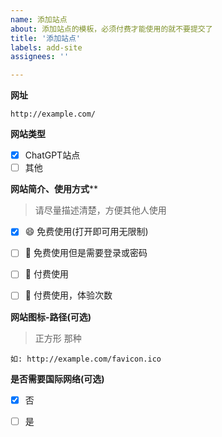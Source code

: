 ```yaml
---
name: 添加站点
about: 添加站点的模板，必须付费才能使用的就不要提交了
title: '添加站点'
labels: add-site
assignees: ''

---
```


**网址**

```
http://example.com/
```
**网站类型**

- [x] ChatGPT站点
- [ ] 其他

**网站简介、使用方式****

> 请尽量描述清楚，方便其他人使用



- [x] 😄 免费使用(打开即可用无限制)
- [ ] 🔑 免费使用但是需要登录或密码
- [ ] 🤑 付费使用 
- [ ] 🎁 付费使用，体验次数


**网站图标-路径(可选)**
> 正方形 那种

```
如: http://example.com/favicon.ico
```

**是否需要国际网络(可选)**

- [x] 否
- [ ] 是

